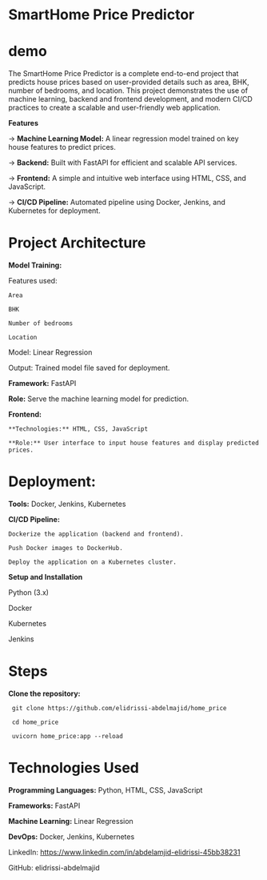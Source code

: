 # SmartHome Price Predictor


# demo 





The SmartHome Price Predictor is a complete end-to-end project that predicts house prices based on user-provided details such as area, BHK, number of bedrooms, and location. This project demonstrates the use of machine learning, backend and frontend development, and modern CI/CD practices to create a scalable and user-friendly web application.

**Features**

 -> **Machine Learning Model:** A linear regression model trained on key house features to predict prices.
 
->  **Backend:** Built with FastAPI for efficient and scalable API services.

-> **Frontend:**  A simple and intuitive web interface using HTML, CSS, and JavaScript.

-> **CI/CD Pipeline:** Automated pipeline using Docker, Jenkins, and Kubernetes for deployment.

# Project Architecture

**Model Training:**

  Features used:
  
    Area
      
    BHK
      
    Number of bedrooms
      
    Location
      
  Model: Linear Regression
  
  Output: Trained model file saved for deployment.
  
**Framework:** FastAPI

**Role:** Serve the machine learning model for prediction.

**Frontend:**

    **Technologies:** HTML, CSS, JavaScript
    
    **Role:** User interface to input house features and display predicted prices.
    

# Deployment:

**Tools:** Docker, Jenkins, Kubernetes

**CI/CD Pipeline:**

    Dockerize the application (backend and frontend).
    
    Push Docker images to DockerHub.
    
    Deploy the application on a Kubernetes cluster.

**Setup and Installation**

Python (3.x)

Docker

Kubernetes

Jenkins


# Steps

**Clone the repository:**

     git clone https://github.com/elidrissi-abdelmajid/home_price  
     
     cd home_price  
    
     uvicorn home_price:app --reload

# Technologies Used

**Programming Languages:** Python, HTML, CSS, JavaScript

**Frameworks:** FastAPI

**Machine Learning:** Linear Regression

**DevOps:** Docker, Jenkins, Kubernetes


LinkedIn: https://www.linkedin.com/in/abdelamjid-elidrissi-45bb38231


GitHub: elidrissi-abdelmajid
